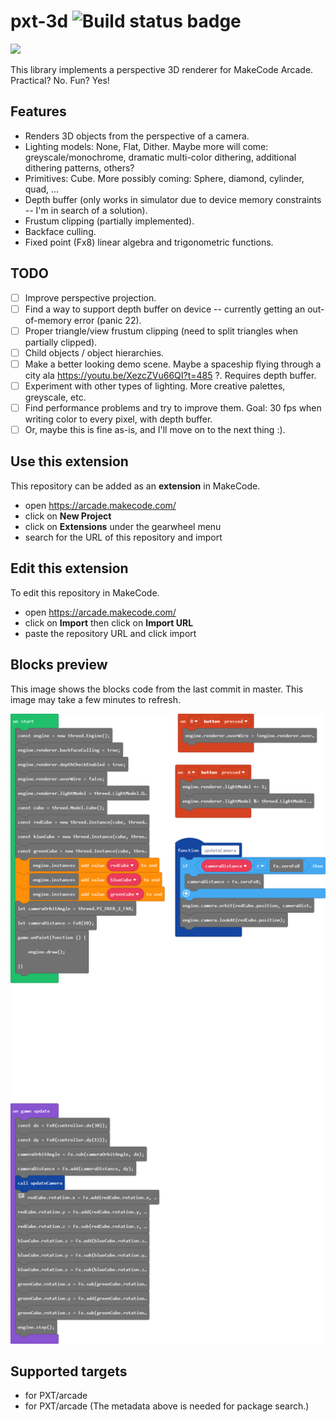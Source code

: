 # pxt-3d ![Build status badge](https://github.com/eanders-ms/pxt-3d/workflows/MakeCode/badge.svg)


![](./media/demo.gif)

This library implements a perspective 3D renderer for MakeCode Arcade. Practical? No. Fun? Yes!

## Features

- Renders 3D objects from the perspective of a camera.
- Lighting models: None, Flat, Dither. Maybe more will come: greyscale/monochrome, dramatic multi-color dithering, additional dithering patterns, others?
- Primitives: Cube. More possibly coming: Sphere, diamond, cylinder, quad, ...
- Depth buffer (only works in simulator due to device memory constraints -- I'm in search of a solution).
- Frustum clipping (partially implemented).
- Backface culling.
- Fixed point (Fx8) linear algebra and trigonometric functions.

## TODO

- [ ] Improve perspective projection.
- [ ] Find a way to support depth buffer on device -- currently getting an out-of-memory error (panic 22).
- [ ] Proper triangle/view frustum clipping (need to split triangles when partially clipped).
- [ ] Child objects / object hierarchies.
- [ ] Make a better looking demo scene. Maybe a spaceship flying through a city ala https://youtu.be/XezcZVu66QI?t=485 ?. Requires depth buffer.
- [ ] Experiment with other types of lighting. More creative palettes, greyscale, etc.
- [ ] Find performance problems and try to improve them. Goal: 30 fps when writing color to every pixel, with depth buffer.
- [ ] Or, maybe this is fine as-is, and I'll move on to the next thing :).

## Use this extension

This repository can be added as an **extension** in MakeCode.

* open https://arcade.makecode.com/
* click on **New Project**
* click on **Extensions** under the gearwheel menu
* search for the URL of this repository and import

## Edit this extension

To edit this repository in MakeCode.

* open https://arcade.makecode.com/
* click on **Import** then click on **Import URL**
* paste the repository URL and click import

## Blocks preview

This image shows the blocks code from the last commit in master.
This image may take a few minutes to refresh.

![A rendered view of the blocks](https://github.com/eanders-ms/pxt-3d/raw/master/.makecode/blocks.png)

## Supported targets

* for PXT/arcade
* for PXT/arcade
(The metadata above is needed for package search.)

